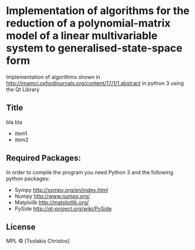 Implementation of algorithms for the reduction of a polynomial-matrix model of a linear multivariable system to generalised-state-space form 
==============

Implementation of algorithms shown in http://imamci.oxfordjournals.org/content/17/1/1.abstract in python 3 using the Qt Library

## Title

bla bla

- item1
- item2

## Required Packages:
In order to compile the program you need Python 3 and the following python packages:

- Sympy http://sympy.org/en/index.html
- Numpy http://www.numpy.org/
- Matplolib http://matplotlib.org/
- PySide http://qt-project.org/wiki/PySide



## License

MPL © [Tsolakis Christos]
